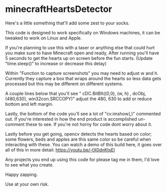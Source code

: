 # minecraftHeartsDetector
Here's a little something that'll add some zest to your socks.

This code is designed to work specifically on Windows machines, it can be tweaked to work on Linux and Apple.

If you're planning to use this with a taser or anything else that could hurt you make sure to have Minecraft open and ready, After running you'll have 5 seconds to get the hearts up on screen before the fun starts. (Update "time.sleep()" to increase or decrease this delay)

Within "Function to capture screenshots" you may need to adjust w and h.
Currently they capture a box that wraps around the hearts so less data gets processed but this may be different on different systems.

A couple lines below that you'll see " cDC.BitBlt((0,0), (w, h) , dcObj, (480,630), win32con.SRCCOPY)" adjust the 480, 630 to add or reduce bottom and left margin.

Lastly, the bottom of the code you'll see a lot of "cv.imshow(,)" commented out.
If you're interested in how the end product is accomplished un-comment these to see.
If you're not horny for code dont worry about it.

Lastly before you get going, opencv detects the hearts based on color; some flowers, beds and apples are this same color so be careful when interacting with these.
You can watch a demo of this build here, it goes over all of this in more detail:
https://youtu.be/-tX0dnKtsEI

Any projects you end up using this code for please tag me in them, I'd love to see what you create.

Happy zapping.


Use at your own risk.
